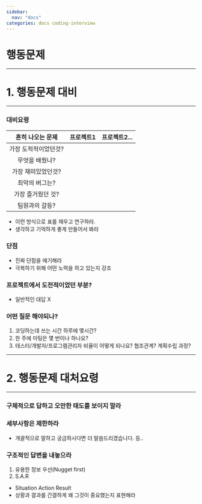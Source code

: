 ```yaml
---
sidebar:
  nav: "docs"
categories: docs coding-interview
---
```


행동문제
===============

-------------
# 1. 행동문제 대비
--------------
### 대비요령

|  <center>흔히 나오는 문제</center> |  <center>프로젝트1</center> |  <center>프로젝트2...</center> |
|:--------|:--------:|--------:|
|<center>가장 도적적이었던것?</center> 
|<center>무엇을 배웠나?</center> 
|<center>가장 재미있었던것?</center> 
|<center>최악의 버그는?</center>
|<center>가장 즐거웠던 것?</center>
|<center>팀원과의 갈등?</center> 
- 이런 방식으로 표를 채우고 연구하라. 
- 생각하고 기억하게 좋게 만들어서 봐라

### 단점
- 진짜 단점을 얘기해라
- 극복하기 위해 어떤 노력을 하고 있는지 강조
### 프로젝트에서 도전적이었던 부분?
- 일반적인 대답 X
### 어떤 질문 해야되나?
1. 코딩하는데 쓰는 시간 하루에 몇시간?
2. 한 주에 미팅은 몇 번이나 하나요?
3. 테스터/개발자/프로그램관리자 비율이 어떻게 되나요? 협조관계? 계획수립 과정?

-------------
# 2. 행동문제 대처요령
-----------------
### 구체적으로 답하고 오만한 태도를 보이지 말라
### 세부사항은 제한하라
 - 개괄적으로 말하고 궁금하시다면 더 말씀드리겠습니다. 등..
### 구조적인 답변을 내놓으라
1. 유용한 정보 우선(Nugget first)
2. S.A.R
 - Situation Action Result
 - 상황과 결과를 간결하게 왜 그것이 중요했는지 표현해라

